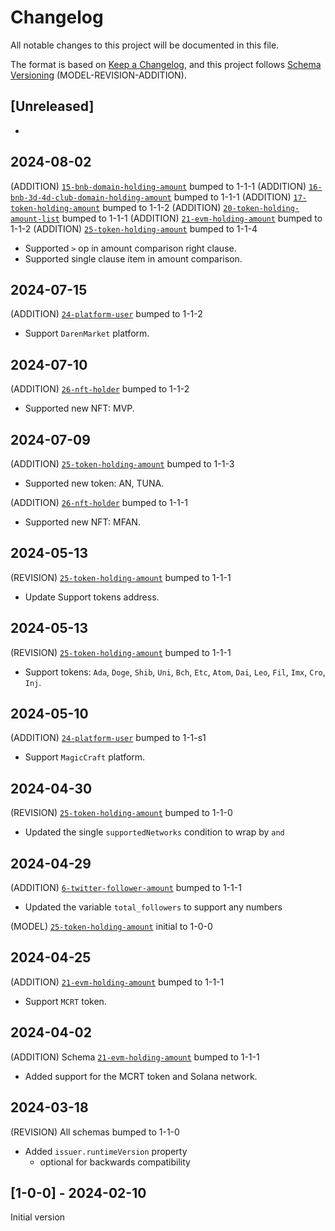 # Changelog

All notable changes to this project will be documented in this file.

The format is based on [Keep a Changelog](https://keepachangelog.com/en/1.0.0/),
and this project follows [Schema Versioning](https://docs.snowplow.io/docs/pipeline-components-and-applications/iglu/common-architecture/schemaver/) (MODEL-REVISION-ADDITION).

## [Unreleased]

-

## 2024-08-02

(ADDITION) [`15-bnb-domain-holding-amount`](./src/lib/15-bnb-domain-holding-amount/) bumped to 1-1-1
(ADDITION) [`16-bnb-3d-4d-club-domain-holding-amount`](./src/lib/16-bnb-3d-4d-club-domain-holding-amount/) bumped to 1-1-1
(ADDITION) [`17-token-holding-amount`](./src/lib/17-token-holding-amount/) bumped to 1-1-2
(ADDITION) [`20-token-holding-amount-list`](./src/lib/20-token-holding-amount-list/) bumped to 1-1-1
(ADDITION) [`21-evm-holding-amount`](./src/lib/21-evm-holding-amount/) bumped to 1-1-2
(ADDITION) [`25-token-holding-amount`](./src/lib/25-token-holding-amount/) bumped to 1-1-4

- Supported `>` op in amount comparison right clause.
- Supported single clause item in amount comparison.

## 2024-07-15

(ADDITION) [`24-platform-user`](./src/lib/24-platform-user/) bumped to 1-1-2

- Support `DarenMarket` platform.

## 2024-07-10

(ADDITION) [`26-nft-holder`](./src/lib/26-nft-holder/) bumped to 1-1-2

- Supported new NFT: MVP.

## 2024-07-09

(ADDITION) [`25-token-holding-amount`](./src/lib/25-token-holding-amount/) bumped to 1-1-3

- Supported new token: AN, TUNA.

(ADDITION) [`26-nft-holder`](./src/lib/26-nft-holder/) bumped to 1-1-1

- Supported new NFT: MFAN.

## 2024-05-13

(REVISION) [`25-token-holding-amount`](./src/lib/25-token-holding-amount/) bumped to 1-1-1

- Update Support tokens address.

## 2024-05-13

(REVISION) [`25-token-holding-amount`](./src/lib/25-token-holding-amount/) bumped to 1-1-1

- Support tokens: `Ada`, `Doge`, `Shib`, `Uni`, `Bch`, `Etc`, `Atom`, `Dai`, `Leo`, `Fil`, `Imx`, `Cro`, `Inj`.

## 2024-05-10

(ADDITION) [`24-platform-user`](./src/lib/24-platform-user/) bumped to 1-1-s1

- Support `MagicCraft` platform.

## 2024-04-30

(REVISION) [`25-token-holding-amount`](./src/lib/25-token-holding-amount/) bumped to 1-1-0

- Updated the single `supportedNetworks` condition to wrap by `and`

## 2024-04-29

(ADDITION) [`6-twitter-follower-amount`](./src/lib/6-twitter-follower-amount/) bumped to 1-1-1

- Updated the variable `total_followers` to support any numbers

(MODEL) [`25-token-holding-amount`](./src/lib/25-token-holding-amount/) initial to 1-0-0

## 2024-04-25

(ADDITION) [`21-evm-holding-amount`](./src/lib/21-evm-holding-amount/) bumped to 1-1-1

- Support `MCRT` token.

## 2024-04-02

(ADDITION) Schema [`21-evm-holding-amount`](./src//lib/21-evm-holding-amount/) bumped to 1-1-1

- Added support for the MCRT token and Solana network.

## 2024-03-18

(REVISION) All schemas bumped to 1-1-0

- Added `issuer.runtimeVersion` property
  - optional for backwards compatibility

## [1-0-0] - 2024-02-10

Initial version
